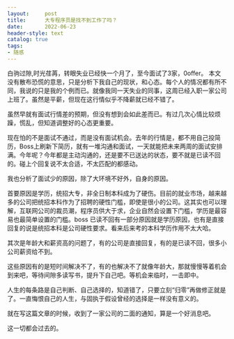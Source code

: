 ```yaml
---
layout:     post
title:      大专程序员是找不到工作了吗？
date:       2022-06-23
header-style: text
catalog: true
tags:
- 随感
---
```

白驹过隙,时光荏苒，转眼失业已经快一个月了，至今面试了3家，0offer。
本文没有散布恐慌的意思，只是分析下我自己的现状，和心态。每个人的情况都有所不同，我说的只是我的个例而已。就像我同一天失业的同事，这周已经入职一家公司上班了。虽然是平薪，但现在这行情似乎不降薪就已经不错了。

虽然早就有面试行情差的预期，但没有想到会如此差而已。有过几次心情比较烦躁，慌乱，但知道调整好的心态更重要。

现在怕的不是面试不通过，而是没有面试机会。去年的行情是，都不用自己投简历，Boss上刷新下简历，就有一堆沟通和面试，一天就能把未来两周的面试安排满。今年呢？今年都是主动沟通的，还是要不已送达的状态，要不就是已读不回的。碰上个回复说不太合适，不太匹配的都感动。

我也分析了面试少的原因，除了大环境不好外，自身的原因。

首要原因是学历，统招大专，非全日制本科成为了硬伤。目前的就业市场，越来越多的公司把统招本科作为了招聘的硬性门槛，即使是很小的公司。这其实也可以理解，互联网公司的裁员潮，程序员供大于求，企业自然会设置下门槛，学历是最容易也最简单设置的门槛。boss 已读不回有一部分原因就是学历原因，也有是直接回复的说是统招本科是公司硬性要求。看来后来考的本科学历作用不太大哈。

其次是年龄大和薪资高的问题了，有的公司是直接回复，有的是已读不回，很多小公司薪资给不到。

这些原因有的是短时间解决不了，有的也解决不了就像年龄大，那就慢慢等着机会到来吧，等待间隙多读写书，提升下自己吧。等机会来临时，一击即中。

人生的每条路是自己判断、自己选择的，知道错了，只要立刻“归零”再做修正就是了。一直悔恨自己的人生，与固执于假设曾经的选择是一样没有意义的。

就在写这篇文章的时候，收到了一家公司的二面的通知，算是一个好消息吧。

这一切都会过去的。

